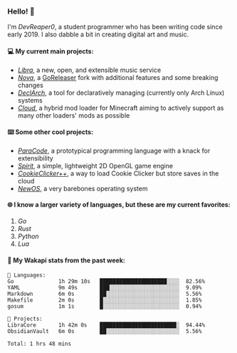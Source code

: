 ### Hello! 👋

I'm _DevReaper0_, a student programmer who has been writing code since early 2019. I also dabble a bit in creating digital art and music.

#### 💻 My current main projects:

-   _[Libra](https://github.com/LibraMusic)_, a new, open, and extensible music service
-   _[Nova](https://github.com/LibraMusic/Nova)_, a [GoReleaser](https://github.com/goreleaser/goreleaser) fork with additional features and some breaking changes
-   _[DeclArch](https://github.com/DevReaper0/declarch)_, a tool for declaratively managing (currently only Arch Linux) systems
-   _[Cloud](https://github.com/CloudLoaderMC/CloudLoader)_, a hybrid mod loader for Minecraft aiming to actively support as many other loaders' mods as possible

#### ⌨️ Some other cool projects:

-   _[ParaCode](https://github.com/ParaCodeLang/ParaCode)_, a prototypical programming language with a knack for extensibility
-   _[Spirit](https://gitlab.com/DevReaper0/SpiritEngine)_, a simple, lightweight 2D OpenGL game engine
-   _[CookieClicker++](https://github.com/DevReaper0/CookieClickerPlusPlus)_, a way to load Cookie Clicker but store saves in the cloud
-   _[NewOS](https://github.com/DevReaper0/NewOS)_, a very barebones operating system

#### 🌐 I know a larger variety of languages, but these are my current favorites:

1. _Go_
2. _Rust_
3. _Python_
4. _Lua_

#### 📡 My Wakapi stats from the past week:

```text
💾 Languages:
Go              1h 29m 10s   █████████████████████░░░░  82.56%
YAML            9m 49s       ███░░░░░░░░░░░░░░░░░░░░░░  9.09%
Markdown        6m 0s        ██░░░░░░░░░░░░░░░░░░░░░░░  5.56%
Makefile        2m 0s        █░░░░░░░░░░░░░░░░░░░░░░░░  1.85%
gosum           1m 1s        █░░░░░░░░░░░░░░░░░░░░░░░░  0.94%

💼 Projects:
LibraCore       1h 42m 0s    ████████████████████████░  94.44%
ObsidianVault   6m 0s        ██░░░░░░░░░░░░░░░░░░░░░░░  5.56%

Total: 1 hrs 48 mins
```
